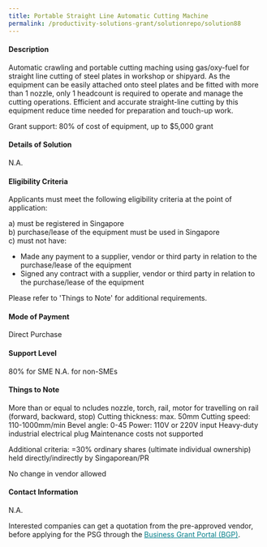 ```yaml
---
title: Portable Straight Line Automatic Cutting Machine
permalink: /productivity-solutions-grant/solutionrepo/solution88
---
```


#### Description

Automatic crawling and portable cutting maching using gas/oxy-fuel for straight line cutting of steel plates in workshop or shipyard. As the equipment can be easily attached onto steel plates and be fitted with more than 1 nozzle, only 1 headcount is required to operate and manage the cutting operations. Efficient and accurate straight-line cutting by this equipment reduce time needed for preparation and touch-up work.

Grant support: 80% of cost of equipment, up to $5,000 grant

#### Details of Solution

N.A.

#### Eligibility Criteria

Applicants must meet the following eligibility criteria at the point of application:

a) must be registered in Singapore <br>
b) purchase/lease of the equipment must be used in Singapore <br>
c) must not have:
- Made any payment to a supplier, vendor or third party in relation to the purchase/lease of the equipment
- Signed any contract with a supplier, vendor or third party in relation to the purchase/lease of the equipment

Please refer to 'Things to Note' for additional requirements.

#### Mode of Payment
Direct Purchase

#### Support Level
80% for SME
N.A. for non-SMEs

#### Things to Note
More than or equal to ncludes nozzle, torch, rail, motor for travelling on rail (forward, backward, stop)
Cutting thickness: max. 50mm
Cutting speed: 110-1000mm/min
Bevel angle: 0-45 
Power:  110V or 220V input
Heavy-duty industrial electrical plug
Maintenance costs not supported

Additional criteria: =30% ordinary shares (ultimate individual ownership) held directly/indirectly by Singaporean/PR

No change in vendor allowed

#### Contact Information
N.A.

Interested companies can get a quotation from the pre-approved vendor, before applying for the PSG through the <a target='_blank' style='color:#037e8a' href='https://www.businessgrants.gov.sg/'>Business Grant Portal (BGP)</a>.
